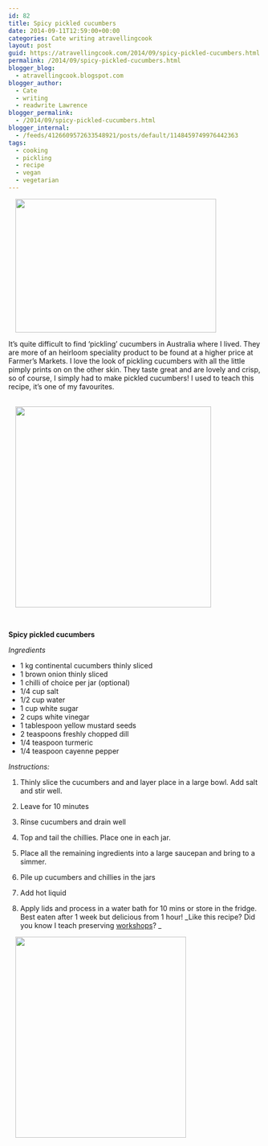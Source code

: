 ```yaml
---
id: 82
title: Spicy pickled cucumbers
date: 2014-09-11T12:59:00+00:00
categories: Cate writing atravellingcook
layout: post
guid: https://atravellingcook.com/2014/09/spicy-pickled-cucumbers.html
permalink: /2014/09/spicy-pickled-cucumbers.html
blogger_blog:
  - atravellingcook.blogspot.com
blogger_author:
  - Cate
  - writing
  - readwrite Lawrence
blogger_permalink:
  - /2014/09/spicy-pickled-cucumbers.html
blogger_internal:
  - /feeds/4126609572633548921/posts/default/1148459749976442363
tags:
  - cooking
  - pickling
  - recipe
  - vegan
  - vegetarian
---
```




<a style="margin-left: 1em; margin-right: 1em; text-align: center;" href="https://1.bp.blogspot.com/-C84Z_420M8g/VBGOX-wX43I/AAAAAAAAJds/59x6XT1zbb8/s1600/cucumbers.jpg"><img class=" aligncenter" src="https://1.bp.blogspot.com/-C84Z_420M8g/VBGOX-wX43I/AAAAAAAAJds/59x6XT1zbb8/s1600/cucumbers.jpg" alt="" width="400" height="266" border="0" /></a>


  It&#8217;s quite difficult to find &#8216;pickling&#8217; cucumbers in Australia where I lived. They are more of an heirloom speciality product to be found at a higher price at Farmer&#8217;s Markets. I love the look of pickling cucumbers with all the little pimply prints on on the other skin. They taste great and are lovely and crisp, so of course, I simply had to make pickled cucumbers! I used to teach this recipe, it&#8217;s one of my favourites.





                        <a style="margin-left: 1em; margin-right: 1em; text-align: center;" href="https://1.bp.blogspot.com/-EfM77I_GL6E/VBGMWVx-RkI/AAAAAAAAJdY/B61UYef6CJg/s1600/15206439682_df8d8e086f_z.jpg"><img src="https://1.bp.blogspot.com/-EfM77I_GL6E/VBGMWVx-RkI/AAAAAAAAJdY/B61UYef6CJg/s1600/15206439682_df8d8e086f_z.jpg" alt="" width="390" height="400" border="0" /></a>



  <b> </b>



  <b>Spicy pickled cucumbers</b>



  <i>Ingredients</i>


  * 1 kg continental cucumbers thinly sliced
  * 1 brown onion thinly sliced
  * 1 chilli of choice per jar (optional)
  * 1/4 cup salt
  * 1/2 cup water
  * 1 cup white sugar
  * 2 cups white vinegar
  * 1 tablespoon yellow mustard seeds
  * 2 teaspoons freshly chopped dill
  * 1/4 teaspoon turmeric
  * 1/4 teaspoon cayenne pepper


  <i>Instructions:</i>


  1. Thinly slice the cucumbers and and layer place in a large bowl. Add salt and stir well.
  2. Leave for 10 minutes
  3. Rinse cucumbers and drain well
  4. Top and tail the chillies. Place one in each jar.
  5. Place all the remaining ingredients into a large saucepan and bring to a simmer.
  6. Pile up cucumbers and chillies in the jars
  7. Add hot liquid
  8. Apply lids and process in a water bath for 10 mins or store in the fridge. Best eaten after 1 week but delicious from 1 hour! 
    _Like this recipe? Did you know I teach preserving [workshops](https://atravellingcook.com/)? _</li> </ol> 
    
    
      <a style="margin-left: 1em; margin-right: 1em; text-align: center;" href="https://1.bp.blogspot.com/-5N7sIBnmaZI/VBGMWQo0D2I/AAAAAAAAJdU/8Z0hgr5F8Iw/s1600/15020254058_797d19a215_z.jpg"><img class=" aligncenter" src="https://1.bp.blogspot.com/-5N7sIBnmaZI/VBGMWQo0D2I/AAAAAAAAJdU/8Z0hgr5F8Iw/s1600/15020254058_797d19a215_z.jpg" alt="" width="340" height="400" border="0" /></a>
    